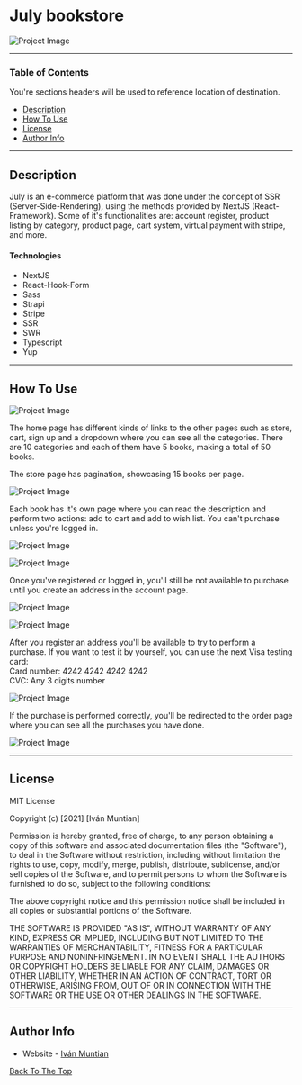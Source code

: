 # July bookstore

![Project Image](https://i.ibb.co/bsyCmGG/July-bookstore.png)

---

### Table of Contents
You're sections headers will be used to reference location of destination.

- [Description](#description)
- [How To Use](#how-to-use)
- [License](#license)
- [Author Info](#author-info)

---

## Description

July is an e-commerce platform that was done under the concept of SSR (Server-Side-Rendering), using the methods provided by NextJS (React-Framework). Some of it's functionalities are: account register, product listing by category, product page, cart system, virtual payment with stripe, and more.

#### Technologies

- NextJS
- React-Hook-Form
- Sass
- Strapi
- Stripe
- SSR
- SWR
- Typescript
- Yup

---

## How To Use

![Project Image](https://i.ibb.co/P1mgTjn/july-1.png)

The home page has different kinds of links to the other pages such as store, cart, sign up and a dropdown where you can see all the categories. There are 10 categories and each of them have 5 books, making a total of 50 books.

The store page has pagination, showcasing 15 books per page.

![Project Image](https://i.ibb.co/y4kNyWf/july-2.png)

Each book has it's own page where you can read the description and perform two actions: add to cart and add to wish list. You can't purchase unless you're logged in.

![Project Image](https://i.ibb.co/bsyCmGG/July-bookstore.png)

![Project Image](https://i.ibb.co/QJRrSCD/july-3.png)

Once you've registered or logged in, you'll still be not available to purchase until you create an address in the account page.

![Project Image](https://i.ibb.co/fXPmkHx/july-4.png)

![Project Image](https://i.ibb.co/DLR0b2P/july-5.png)

After you register an address you'll be available to try to perform a purchase. If you want to test it by yourself, you can use the next Visa testing card:<br />
Card number: 4242 4242 4242 4242<br/>
CVC: Any 3 digits number

![Project Image](https://i.ibb.co/0tKw0WJ/july-6.png)

If the purchase is performed correctly, you'll be redirected to the order page where you can see all the purchases you have done.

![Project Image](https://i.ibb.co/RSXdTMk/july-7.png)

---

## License

MIT License

Copyright (c) [2021] [Iván Muntian]

Permission is hereby granted, free of charge, to any person obtaining a copy
of this software and associated documentation files (the "Software"), to deal
in the Software without restriction, including without limitation the rights
to use, copy, modify, merge, publish, distribute, sublicense, and/or sell
copies of the Software, and to permit persons to whom the Software is
furnished to do so, subject to the following conditions:

The above copyright notice and this permission notice shall be included in all
copies or substantial portions of the Software.

THE SOFTWARE IS PROVIDED "AS IS", WITHOUT WARRANTY OF ANY KIND, EXPRESS OR
IMPLIED, INCLUDING BUT NOT LIMITED TO THE WARRANTIES OF MERCHANTABILITY,
FITNESS FOR A PARTICULAR PURPOSE AND NONINFRINGEMENT. IN NO EVENT SHALL THE
AUTHORS OR COPYRIGHT HOLDERS BE LIABLE FOR ANY CLAIM, DAMAGES OR OTHER
LIABILITY, WHETHER IN AN ACTION OF CONTRACT, TORT OR OTHERWISE, ARISING FROM,
OUT OF OR IN CONNECTION WITH THE SOFTWARE OR THE USE OR OTHER DEALINGS IN THE
SOFTWARE.

---

## Author Info

- Website - [Iván Muntian](https://ivanmuntian.com.ar)

[Back To The Top](#july-bookstore)
